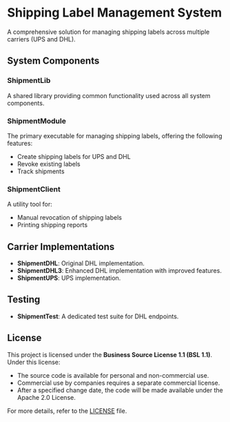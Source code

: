 # Shipping Label Management System

A comprehensive solution for managing shipping labels across multiple carriers (UPS and DHL).

## System Components

### ShipmentLib
A shared library providing common functionality used across all system components.

### ShipmentModule
The primary executable for managing shipping labels, offering the following features:
- Create shipping labels for UPS and DHL
- Revoke existing labels
- Track shipments

### ShipmentClient
A utility tool for:
- Manual revocation of shipping labels
- Printing shipping reports

## Carrier Implementations
- **ShipmentDHL**: Original DHL implementation.
- **ShipmentDHL3**: Enhanced DHL implementation with improved features.
- **ShipmentUPS**: UPS implementation.

## Testing
- **ShipmentTest**: A dedicated test suite for DHL endpoints.

## License

This project is licensed under the **Business Source License 1.1 (BSL 1.1)**. Under this license:

- The source code is available for personal and non-commercial use.
- Commercial use by companies requires a separate commercial license.
- After a specified change date, the code will be made available under the Apache 2.0 License.

For more details, refer to the [LICENSE](LICENSE) file.
